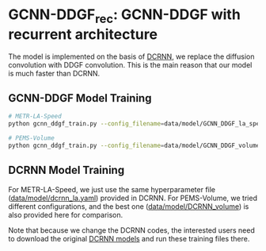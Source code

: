 # GCNN-DDGF<sub>rec</sub>: GCNN-DDGF with recurrent architecture
The model is implemented on the basis of [DCRNN](https://github.com/liyaguang/DCRNN), we replace the diffusion convolution with DDGF convolution. This is the main reason that our model is much faster than DCRNN. 

## GCNN-DDGF Model Training
```bash
# METR-LA-Speed
python gcnn_ddgf_train.py --config_filename=data/model/GCNN_DDGF_la_speed.yaml

# PEMS-Volume
python gcnn_ddgf_train.py --config_filename=data/model/GCNN_DDGF_volume.yaml

```
## DCRNN Model Training
For METR-LA-Speed, we just use the same hyperparameter file ([data/model/dcrnn_la.yaml](https://github.com/transpaper/GCNN/tree/master/GCNN-DDGF_speed_volume/data/model)) provided in DCRNN. 
For PEMS-Volume, we tried different configurations, and the best one ([data/model/DCRNN_volume](https://github.com/transpaper/GCNN/tree/master/GCNN-DDGF_speed_volume/data/model)) is also provided here for comparison. 

Note that because we change the DCRNN codes, the interested users need to download the original [DCRNN models](https://github.com/liyaguang/DCRNN) and run these training files there. 


